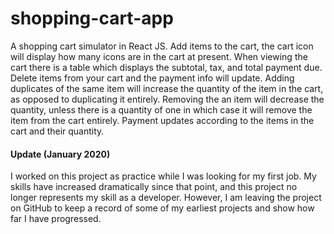 # shopping-cart-app
A shopping cart simulator in React JS. Add items to the cart, the cart icon will display how many icons are in the cart at present. When viewing the cart there is a table which displays the subtotal, tax, and total payment due. Delete items from your cart and the payment info will update. Adding duplicates of the same item will increase the quantity of the item in the cart, as opposed to duplicating it entirely. Removing the an item will decrease the quantity, unless there is a quantity of one in which case it will remove the item from the cart entirely. Payment updates according to the items in the cart and their quantity.



#### Update (January 2020)
I worked on this project as practice while I was looking for my first job. My skills have increased dramatically since that point, and this project no longer represents my skill as a developer. However, I am leaving the project on GitHub to keep a record of some of my earliest projects and show how far I have progressed.
